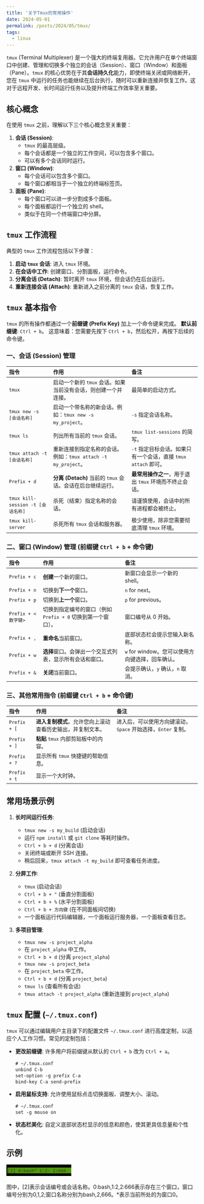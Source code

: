 ```yaml
---
title: '关于Tmux的常用操作'
date: 2024-05-01
permalink: /posts/2024/05/tmux/
tags:
  - linux
---
```


`tmux` (Terminal Multiplexer) 是一个强大的终端复用器。它允许用户在单个终端窗口中创建、管理和切换多个独立的会话（Session）、窗口（Window）和面板（Pane）。`tmux` 的核心优势在于其**会话持久化**能力，即使终端关闭或网络断开，您在 `tmux` 中运行的任务也能继续在后台执行，随时可以重新连接并恢复工作。这对于远程开发、长时间运行任务以及提升终端工作效率至关重要。


## 核心概念

在使用 `tmux` 之前，理解以下三个核心概念至关重要：

1.  **会话 (Session)**:
    *   `tmux` 的最高层级。
    *   每个会话都是一个独立的工作空间，可以包含多个窗口。
    *   可以有多个会话同时运行。
2.  **窗口 (Window)**:
    *   每个会话可以包含多个窗口。
    *   每个窗口都相当于一个独立的终端标签页。
3.  **面板 (Pane)**:
    *   每个窗口可以进一步分割成多个面板。
    *   每个面板都运行一个独立的 shell。
    *   类似于在同一个终端窗口中分屏。

## `tmux` 工作流程

典型的 `tmux` 工作流程包括以下步骤：

1.  **启动 `tmux` 会话**: 进入 `tmux` 环境。
2.  **在会话中工作**: 创建窗口、分割面板，运行命令。
3.  **分离会话 (Detach)**: 暂时离开 `tmux` 环境，但会话仍在后台运行。
4.  **重新连接会话 (Attach)**: 重新进入之前分离的 `tmux` 会话，恢复工作。

## `tmux` 基本指令

`tmux` 的所有操作都通过一个**前缀键 (Prefix Key)** 加上一个命令键来完成。
**默认前缀键**: `Ctrl + b`。
这意味着：您需要先按下 `Ctrl + b`，然后松开，再按下后续的命令键。

### 一、会话 (Session) 管理

| 指令                      | 作用                                                              | 备注                                                                         |
| :------------------------ | :---------------------------------------------------------------- | :--------------------------------------------------------------------------- |
| `tmux`                    | 启动一个新的 `tmux` 会话。如果当前没有会话，则创建一个并连接。    | 最简单的启动方式。                                                           |
| `tmux new -s [会话名称]`  | 启动一个带名称的新会话。例如：`tmux new -s my_project`。          | `-s` 指定会话名称。                                                          |
| `tmux ls`                 | 列出所有当前的 `tmux` 会话。                                      | `tmux list-sessions` 的简写。                                                |
| `tmux attach -t [会话名称]` | 重新连接到指定名称的会话。例如：`tmux attach -t my_project`。     | `-t` 指定目标会话。如果只有一个会话，直接 `tmux attach` 即可。               |
| `Prefix + d`              | **分离 (Detach)** 当前的 `tmux` 会话。会话在后台继续运行。        | **最常用操作之一**，用于退出 `tmux` 环境而不终止会话。                       |
| `tmux kill-session -t [会话名称]` | 杀死（结束）指定名称的会话。                                      | 请谨慎使用，会话中的所有进程都会被终止。                                     |
| `tmux kill-server`        | 杀死所有 `tmux` 会话和服务器。                                    | 极少使用，除非您需要彻底清理 `tmux` 环境。                                   |

### 二、窗口 (Window) 管理 (前缀键 `Ctrl + b` + 命令键)

| 指令             | 作用                                                              | 备注                                                                     |
| :--------------- | :---------------------------------------------------------------- | :----------------------------------------------------------------------- |
| `Prefix + c`     | **创建**一个新的窗口。                                            | 新窗口会显示一个新的 shell。                                             |
| `Prefix + n`     | 切换到**下一个**窗口。                                            | `n` for next。                                                           |
| `Prefix + p`     | 切换到**上一个**窗口。                                            | `p` for previous。                                                       |
| `Prefix + <数字键>` | 切换到指定编号的窗口（例如 `Prefix + 0` 切换到第一个窗口）。      | 窗口编号从 0 开始。                                                      |
| `Prefix + ,`     | **重命名**当前窗口。                                              | 底部状态栏会提示您输入新名称。                                           |
| `Prefix + w`     | **选择**窗口。会弹出一个交互式列表，显示所有会话和窗口。          | `w` for window。您可以使用方向键选择，回车确认。                         |
| `Prefix + &`     | **关闭**当前窗口。                                                | 会提示确认，`y` 确认，`n` 取消。                                          |

### 三、其他常用指令 (前缀键 `Ctrl + b` + 命令键)

| 指令             | 作用                                                              | 备注                                                                     |
| :--------------- | :---------------------------------------------------------------- | :----------------------------------------------------------------------- |
| `Prefix + [`     | **进入复制模式**。允许您向上滚动查看历史输出，并复制文本。        | 进入后，可以使用方向键滚动，`Space` 开始选择，`Enter` 复制。             |
| `Prefix + ]`     | **粘贴** `tmux` 内部剪贴板中的内容。                              |                                                                          |
| `Prefix + ?`     | 显示所有 `tmux` 快捷键的帮助信息。                                |                                                                          |
| `Prefix + t`     | 显示一个大时钟。                                                  |                                                                          |

## 常用场景示例

1.  **长时间运行任务**:
    *   `tmux new -s my_build` (启动会话)
    *   运行 `npm install` 或 `git clone` 等耗时操作。
    *   `Ctrl + b + d` (分离会话)
    *   关闭终端或断开 SSH 连接。
    *   稍后回来，`tmux attach -t my_build` 即可查看任务进度。

2.  **分屏工作**:
    *   `tmux` (启动会话)
    *   `Ctrl + b + "` (垂直分割面板)
    *   `Ctrl + b + %` (水平分割面板)
    *   `Ctrl + b + 方向键` (在不同面板间切换)
    *   一个面板运行代码编辑器，一个面板运行服务器，一个面板查看日志。

3.  **多项目管理**:
    *   `tmux new -s project_alpha`
    *   在 `project_alpha` 中工作。
    *   `Ctrl + b + d` (分离 `project_alpha`)
    *   `tmux new -s project_beta`
    *   在 `project_beta` 中工作。
    *   `Ctrl + b + d` (分离 `project_beta`)
    *   `tmux ls` (查看所有会话)
    *   `tmux attach -t project_alpha` (重新连接到 `project_alpha`)

## `tmux` 配置 (`~/.tmux.conf`)

`tmux` 可以通过编辑用户主目录下的配置文件 `~/.tmux.conf` 进行高度定制，以适应个人工作习惯。常见的定制包括：

*   **更改前缀键**: 许多用户将前缀键从默认的 `Ctrl + b` 改为 `Ctrl + a`。
    ```tmux
    # ~/.tmux.conf
    unbind C-b
    set-option -g prefix C-a
    bind-key C-a send-prefix
    ```
*   **启用鼠标支持**: 允许使用鼠标点击切换面板、调整大小、滚动。
    ```tmux
    # ~/.tmux.conf
    set -g mouse on
    ```
*   **状态栏美化**: 自定义底部状态栏显示的信息和颜色，使其更具信息量和个性化。


## 示例

![image-20240430201442546](/images/image-tmux.png)

图中，[2]表示会话编号或会话名称。0:bash,1:2,2:666表示存在三个窗口，窗口编号分别为0,1,2;窗口名称分别为bash,2,666。*表示当前所处的为窗口0。